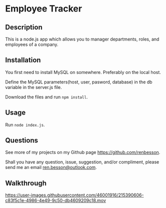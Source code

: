 # Employee Tracker

## Description

This is a node.js app which allows you to manager departments, roles, and employees of a company.

## Installation

You first need to install MySQL on somewhere. Preferably on the local host.

Define the MySQL parameters(host, user, pasword, database) in the db variable in the server.js file.

Download the files and run ```npm install```.

## Usage

Run ```node index.js```.
    
## Questions
    
See more of my projects on my Github page https://github.com/renbesson.

Shall you have any question, issue, suggestion, and/or compliment, please send me an email ren.besson@outlook.com.

## Walkthrough


https://user-images.githubusercontent.com/46001916/215390606-c83f5c1e-4986-4e49-9c50-db4609209c18.mov

